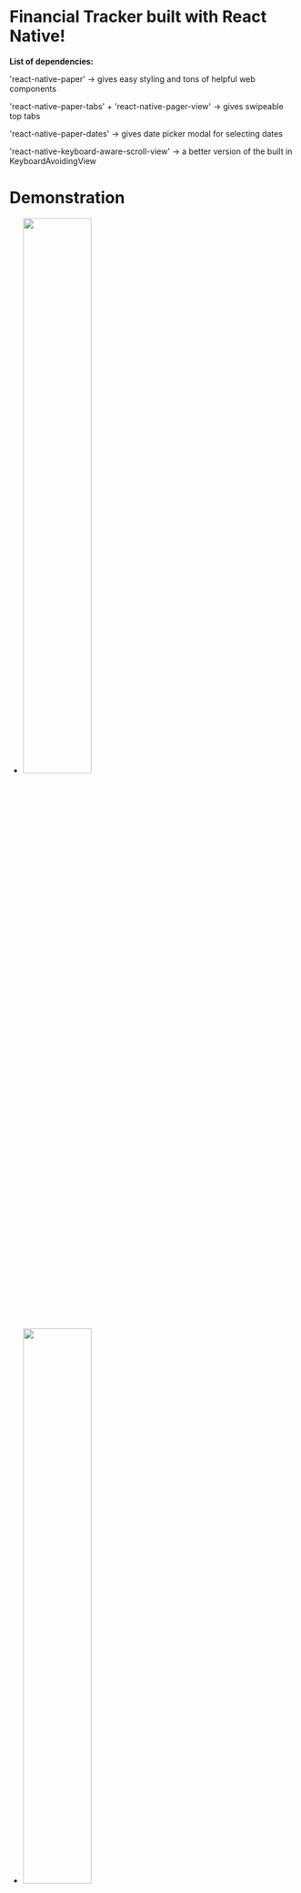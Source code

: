 # Financial Tracker built with React Native!

**List of dependencies:**

'react-native-paper' -> gives easy styling and tons of helpful web components

'react-native-paper-tabs' + 'react-native-pager-view' -> gives swipeable top tabs

'react-native-paper-dates' -> gives date picker modal for selecting dates

'react-native-keyboard-aware-scroll-view' -> a better version of the built in KeyboardAvoidingView

# Demonstration
- <img src="https://user-images.githubusercontent.com/46547228/160215458-37afef4e-6cba-4233-ab4e-f1a029803b43.gif" width="50%">
- <img src="https://user-images.githubusercontent.com/46547228/160215569-562cf54e-6acc-4f9a-a3b9-c247b266ddb9.gif" width="50%">
